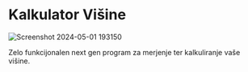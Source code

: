 <h1>
  Kalkulator Višine
  </h1>
  
![Screenshot 2024-05-01 193150](https://github.com/ItsJakki/Kalkulator/assets/129556241/ab8ac2e7-d1f0-4a5b-bb36-063d385df164)

Zelo funkcijonalen next gen program za merjenje ter kalkuliranje vaše višine.
